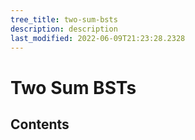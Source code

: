 ```yaml
---
tree_title: two-sum-bsts
description: description
last_modified: 2022-06-09T21:23:28.2328
---
```


# Two Sum BSTs

## Contents
